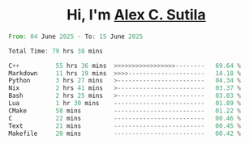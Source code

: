 <h1 align="center">Hi, I'm <a href="https://github.com/alexsutila" target="blank">Alex C. Sutila</a></h1>

<!--START_SECTION:waka-->

```rust
From: 04 June 2025 - To: 15 June 2025

Total Time: 79 hrs 38 mins

C++          55 hrs 36 mins  >>>>>>>>>>>>>>>>>--------   69.64 %
Markdown     11 hrs 19 mins  >>>>---------------------   14.18 %
Python       3 hrs 27 mins   >------------------------   04.34 %
Nix          2 hrs 41 mins   >------------------------   03.37 %
Bash         2 hrs 25 mins   >------------------------   03.03 %
Lua          1 hr 30 mins    -------------------------   01.89 %
CMake        58 mins         -------------------------   01.22 %
C            22 mins         -------------------------   00.46 %
Text         21 mins         -------------------------   00.45 %
Makefile     20 mins         -------------------------   00.42 %
```

<!--END_SECTION:waka-->
